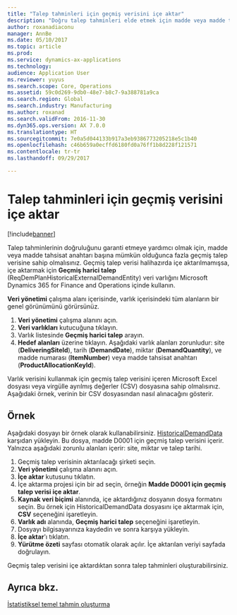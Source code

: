 ```yaml
---
title: "Talep tahminleri için geçmiş verisini içe aktar"
description: "Doğru talep tahminleri elde etmek için madde veya madde tahsisat anahtarı başına tarihsel talep verisine ihtiyaç duyarsınız. Bu konu herhangi bir sistemden geçmiş verisini almak için veri varlıklarının nasıl kullanılacağını ve böylece daha uzun talep tahmin verisine nasıl sahip olacağınızı açıklar."
author: roxanadiaconu
manager: AnnBe
ms.date: 05/10/2017
ms.topic: article
ms.prod: 
ms.service: dynamics-ax-applications
ms.technology: 
audience: Application User
ms.reviewer: yuyus
ms.search.scope: Core, Operations
ms.assetid: 59c0d269-9db0-48e7-b8c7-9a388781a9ca
ms.search.region: Global
ms.search.industry: Manufacturing
ms.author: roxanad
ms.search.validFrom: 2016-11-30
ms.dyn365.ops.version: AX 7.0.0
ms.translationtype: HT
ms.sourcegitcommit: 7e0a5d044133b917a3eb9386773205218e5c1b40
ms.openlocfilehash: c46b659a0ecffd6180fd0a76ff1b8d228f121571
ms.contentlocale: tr-tr
ms.lasthandoff: 09/29/2017

---
```


# <a name="import-historical-data-for-demand-forecasts"></a>Talep tahminleri için geçmiş verisini içe aktar

[!include[banner](../includes/banner.md)]

Talep tahminlerinin doğruluğunu garanti etmeye yardımcı olmak için, madde veya madde tahsisat anahtarı başına mümkün olduğunca fazla geçmiş talep verisine sahip olmalısınız. Geçmiş talep verisi halihazırda içe aktarılmamışsa, içe aktarmak için **Geçmiş harici talep** (ReqDemPlanHistoricalExternalDemandEntity) veri varlığını Microsoft Dynamics 365 for Finance and Operations içinde kullanın.

**Veri yönetimi** çalışma alanı içerisinde, varlık içerisindeki tüm alanların bir genel görünümünü görürsünüz.

1. **Veri yönetimi** çalışma alanını açın.
2. **Veri varlıkları** kutucuğuna tıklayın.
3. Varlık listesinde **Geçmiş harici talep** arayın.
4. **Hedef alanları** üzerine tıklayın. Aşağıdaki varlık alanları zorunludur: site (**DeliveringSiteId**), tarih (**DemandDate**), miktar (**DemandQuantity**), ve madde numarası (**ItemNumber**) veya madde tahsisat anahtarı (**ProductAllocationKeyId**).

Varlık verisini kullanmak için geçmiş talep verisini içeren Microsoft Excel dosyası veya virgülle ayrılmış değerler (CSV) dosyasına sahip olmalısınız. Aşağıdaki örnek, verinin bir CSV dosyasından nasıl alınacağını gösterir.

## <a name="example"></a>Örnek

Aşağıdaki dosyayı bir örnek olarak kullanabilirsiniz. [HistoricalDemandData](https://mbs.microsoft.com/customersource/northamerica/AX/learning/documentation/how-to-articles/365OperationsDemandForecast) karşıdan yükleyin. Bu dosya, madde D0001 için geçmiş talep verisini içerir. Yalnızca aşağıdaki zorunlu alanları içerir: site, miktar ve talep tarihi.

1. Geçmiş talep verisinin aktarılacağı şirketi seçin.
2. **Veri yönetimi** çalışma alanını açın.
3. **İçe aktar** kutusunu tıklatın.
4. İçe aktarma projesi için bir ad seçin, örneğin **Madde D0001 için geçmiş talep verisi içe aktar**.
5. **Kaynak veri biçimi** alanında, içe aktardığınız dosyanın dosya formatını seçin. Bu örnek için HistoricalDemandData dosyasını içe aktarmak için, **CSV** seçeneğini işaretleyin.
6. **Varlık adı** alanında, **Geçmiş harici talep** seçeneğini işaretleyin.
7. Dosyayı bilgisayarınıza kaydedin ve sonra karşıya yükleyin.
8. **İçe aktar**'ı tıklatın.
9. **Yürütme özeti** sayfası otomatik olarak açılır. İçe aktarılan veriyi sayfada doğrulayın.

Geçmiş talep verisini içe aktardıktan sonra talep tahminleri oluşturabilirsiniz.

## <a name="see-also"></a>Ayrıca bkz.

[İstatistiksel temel tahmin oluşturma](generate-statistical-baseline-forecast.md)

